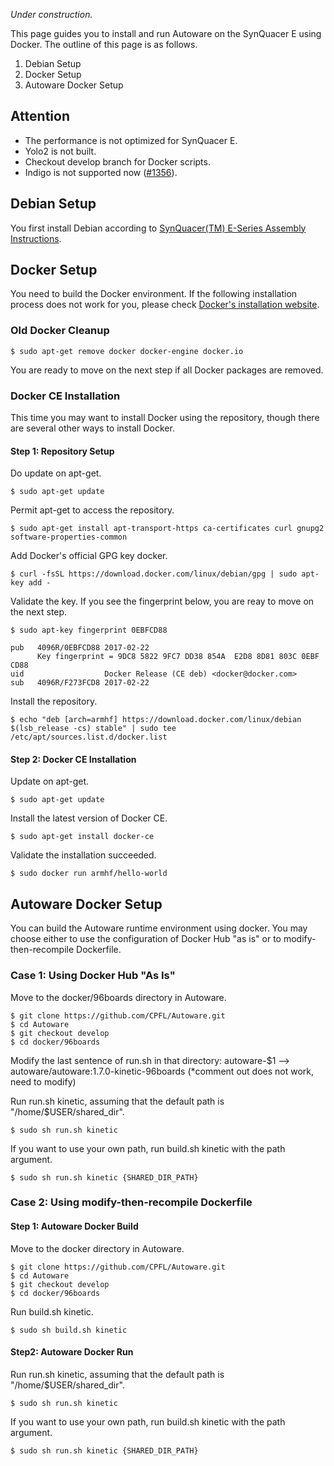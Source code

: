 *Under construction.*

This page guides you to install and run Autoware on the SynQuacer E using Docker. The outline of this page is as follows.

1. Debian Setup
1. Docker Setup
1. Autoware Docker Setup

## Attention

* The performance is not optimized for SynQuacer E.
* Yolo2 is not built.
* Checkout develop branch for Docker scripts.
* Indigo is not supported now ([#1356](https://github.com/CPFL/Autoware/pull/1356)).

## Debian Setup

You first install Debian according to [SynQuacer(TM) E-Series Assembly Instructions](http://www.socionext.com/en/download/catalog/MN04-00002-2E.pdf).

## Docker Setup

You need to build the Docker environment. If the following installation process does not work for you, please check [Docker's installation website](https://docs.docker.com/install/linux/docker-ce/debian/).

### Old Docker Cleanup

```
$ sudo apt-get remove docker docker-engine docker.io
```

You are ready to move on the next step if all Docker packages are removed.

### Docker CE Installation

This time you may want to install Docker using the repository, though there are several other ways to install Docker.

#### Step 1: Repository Setup

Do update on apt-get.
```
$ sudo apt-get update
```

Permit apt-get to access the repository.
```
$ sudo apt-get install apt-transport-https ca-certificates curl gnupg2 software-properties-common
```

Add Docker's official GPG key docker.
```
$ curl -fsSL https://download.docker.com/linux/debian/gpg | sudo apt-key add -
```

Validate the key. If you see the fingerprint below, you are reay to move on the next step.
```
$ sudo apt-key fingerprint 0EBFCD88

pub   4096R/0EBFCD88 2017-02-22
      Key fingerprint = 9DC8 5822 9FC7 DD38 854A  E2D8 8D81 803C 0EBF CD88
uid                  Docker Release (CE deb) <docker@docker.com>
sub   4096R/F273FCD8 2017-02-22
```

Install the repository.
```
$ echo "deb [arch=armhf] https://download.docker.com/linux/debian $(lsb_release -cs) stable" | sudo tee /etc/apt/sources.list.d/docker.list
```

#### Step 2: Docker CE Installation

Update on apt-get.
```
$ sudo apt-get update
```

Install the latest version of Docker CE.
```
$ sudo apt-get install docker-ce
```

Validate the installation succeeded.
```
$ sudo docker run armhf/hello-world
```

## Autoware Docker Setup

You can build the Autoware runtime environment using docker. You may choose either to use the configuration of Docker Hub "as is" or to modify-then-recompile Dockerfile.

### Case 1: Using Docker Hub "As Is"

Move to the docker/96boards directory in Autoware.
```
$ git clone https://github.com/CPFL/Autoware.git
$ cd Autoware
$ git checkout develop
$ cd docker/96boards
```

Modify the last sentence of run.sh in that directory: autoware-$1 --> autoware/autoware:1.7.0-kinetic-96boards (*comment out does not work, need to modify)

Run run.sh kinetic, assuming that the default path is "/home/$USER/shared_dir".
```
$ sudo sh run.sh kinetic
```

If you want to use your own path, run build.sh kinetic with the path argument.
```
$ sudo sh run.sh kinetic {SHARED_DIR_PATH}
```

### Case 2: Using modify-then-recompile Dockerfile
#### Step 1: Autoware Docker Build

Move to the docker directory in Autoware.
```
$ git clone https://github.com/CPFL/Autoware.git
$ cd Autoware
$ git checkout develop
$ cd docker/96boards
```

Run build.sh kinetic.
```
$ sudo sh build.sh kinetic
```

#### Step2: Autoware Docker Run

Run run.sh kinetic, assuming that the default path is "/home/$USER/shared_dir".
```
$ sudo sh run.sh kinetic
```

If you want to use your own path, run build.sh kinetic with the path argument.
```
$ sudo sh run.sh kinetic {SHARED_DIR_PATH}
```